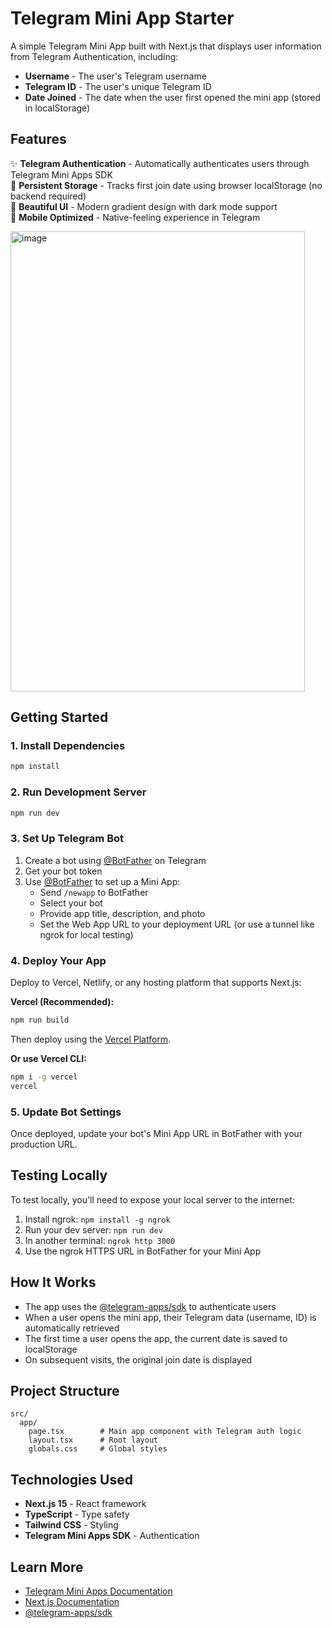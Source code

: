 # Telegram Mini App Starter

A simple Telegram Mini App built with Next.js that displays user information from Telegram Authentication, including:
- **Username** - The user's Telegram username
- **Telegram ID** - The user's unique Telegram ID  
- **Date Joined** - The date when the user first opened the mini app (stored in localStorage)

## Features

✨ **Telegram Authentication** - Automatically authenticates users through Telegram Mini Apps SDK  
💾 **Persistent Storage** - Tracks first join date using browser localStorage (no backend required)  
🎨 **Beautiful UI** - Modern gradient design with dark mode support  
📱 **Mobile Optimized** - Native-feeling experience in Telegram

<img width="471" height="736" alt="image" src="https://github.com/user-attachments/assets/655bfb00-77bf-4bc7-a316-dae6b89b9f56" />


## Getting Started

### 1. Install Dependencies

```bash
npm install
```

### 2. Run Development Server

```bash
npm run dev
```

### 3. Set Up Telegram Bot

1. Create a bot using [@BotFather](https://t.me/botfather) on Telegram
2. Get your bot token
3. Use [@BotFather](https://t.me/botfather) to set up a Mini App:
   - Send `/newapp` to BotFather
   - Select your bot
   - Provide app title, description, and photo
   - Set the Web App URL to your deployment URL (or use a tunnel like ngrok for local testing)

### 4. Deploy Your App

Deploy to Vercel, Netlify, or any hosting platform that supports Next.js:

**Vercel (Recommended):**
```bash
npm run build
```

Then deploy using the [Vercel Platform](https://vercel.com/new).

**Or use Vercel CLI:**
```bash
npm i -g vercel
vercel
```

### 5. Update Bot Settings

Once deployed, update your bot's Mini App URL in BotFather with your production URL.

## Testing Locally

To test locally, you'll need to expose your local server to the internet:

1. Install ngrok: `npm install -g ngrok`
2. Run your dev server: `npm run dev`
3. In another terminal: `ngrok http 3000`
4. Use the ngrok HTTPS URL in BotFather for your Mini App

## How It Works

- The app uses the [@telegram-apps/sdk](https://www.npmjs.com/package/@telegram-apps/sdk) to authenticate users
- When a user opens the mini app, their Telegram data (username, ID) is automatically retrieved
- The first time a user opens the app, the current date is saved to localStorage
- On subsequent visits, the original join date is displayed

## Project Structure

```
src/
  app/
    page.tsx        # Main app component with Telegram auth logic
    layout.tsx      # Root layout
    globals.css     # Global styles
```

## Technologies Used

- **Next.js 15** - React framework
- **TypeScript** - Type safety
- **Tailwind CSS** - Styling
- **Telegram Mini Apps SDK** - Authentication

## Learn More

- [Telegram Mini Apps Documentation](https://core.telegram.org/bots/webapps)
- [Next.js Documentation](https://nextjs.org/docs)
- [@telegram-apps/sdk](https://docs.telegram-mini-apps.com/)
